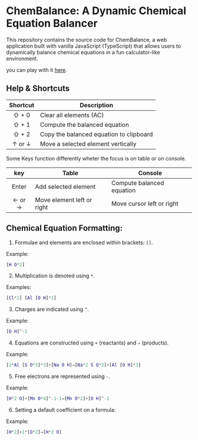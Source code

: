 # ChemBalance: A Dynamic Chemical Equation Balancer

This repository contains the source code for ChemBalance, a web application built with vanilla JavaScript (TypeScript) that allows users to dynamically balance chemical equations in a fun calculator-like environment.


you can play with it [here](https://chembalance.pages.dev).

## Help & Shortcuts

|Shortcut	|Description				 |
|:-------------:|----------------------------------------|
|⇧ + 0		|Clear all elements (AC)		 |
|⇧ + 1		|Compute the balanced equation		 |
|⇧ + 2		|Copy the balanced equation to clipboard |
|↑ or ↓		|Move a selected element vertically	 |


Some Keys function differently wheter the focus is on table or on console.

|key		|Table			    |Console				|
|:-------------:|---------------------------|-----------------------------------|
|Enter		|Add selected element	    |Compute balanced equation	 	|
|← or →		|Move element left or right |Move cursor left or right		|


## Chemical Equation Formatting:

1. Formulae and elements are enclosed within brackets: `[]`.

Example: 
```matlab
[H O*2]
```
2. Multiplication is denoted using `*`.

Examples: 
```matlab
[Cl*2] [Al [O H]*3]
```
3. Charges are indicated using `^`.

Example: 
```matlab
[O H]^-1
```
4. Equations are constructed using `+` (reactants) and `⇒` (products).

Example: 
```matlab
[2*Al [S O*3]*3]+[Na O H]⇒[Na*2 S O*3]+[Al [O H]*3]
```
5. Free electrons are represented using `-`.

Example: 
```matlab
[H*2 O]+[Mn O*4]^-1-1⇒[Mn O*2]+[O H]^-1
```
6. Setting a default coefficient on a formula:

Example: 
```matlab
[H*2]+1*[O*2]⇒[H*2 O]
```